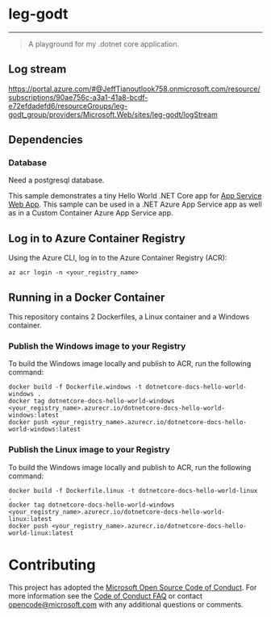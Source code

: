 # leg-godt

---

> A playground for my .dotnet core application.

## Log stream

https://portal.azure.com/#@JeffTianoutlook758.onmicrosoft.com/resource/subscriptions/90ae756c-a3a1-41a8-bcdf-e72efdadefd6/resourceGroups/leg-godt_group/providers/Microsoft.Web/sites/leg-godt/logStream

## Dependencies

### Database

Need a postgresql database.

This sample demonstrates a tiny Hello World .NET Core app for [App Service Web App](https://docs.microsoft.com/azure/app-service-web). This sample can be used in a .NET Azure App Service app as well as in a Custom Container Azure App Service app.

## Log in to Azure Container Registry

Using the Azure CLI, log in to the Azure Container Registry (ACR):

```azurecli
az acr login -n <your_registry_name>
```

## Running in a Docker Container

This repository contains 2 Dockerfiles, a Linux container and a Windows container.

### Publish the Windows image to your Registry

To build the Windows image locally and publish to ACR, run the following command:

```docker
docker build -f Dockerfile.windows -t dotnetcore-docs-hello-world-windows . 
docker tag dotnetcore-docs-hello-world-windows <your_registry_name>.azurecr.io/dotnetcore-docs-hello-world-windows:latest
docker push <your_registry_name>.azurecr.io/dotnetcore-docs-hello-world-windows:latest
```

### Publish the Linux image to your Registry

To build the Windows image locally and publish to ACR, run the following command:

```docker
docker build -f Dockerfile.linux -t dotnetcore-docs-hello-world-linux . 
docker tag dotnetcore-docs-hello-world-windows <your_registry_name>.azurecr.io/dotnetcore-docs-hello-world-linux:latest
docker push <your_registry_name>.azurecr.io/dotnetcore-docs-hello-world-linux:latest
```

# Contributing

This project has adopted the [Microsoft Open Source Code of Conduct](https://opensource.microsoft.com/codeofconduct/). For more information see the [Code of Conduct FAQ](https://opensource.microsoft.com/codeofconduct/faq/) or contact [opencode@microsoft.com](mailto:opencode@microsoft.com) with any additional questions or comments.
